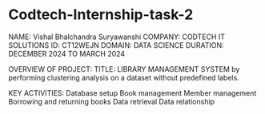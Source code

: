 # Codtech-Internship-task-2
NAME: Vishal Bhalchandra Suryawanshi
COMPANY: CODTECH IT SOLUTIONS
ID: CT12WEJN
DOMAIN: DATA SCIENCE
DURATION: DECEMBER 2024 TO MARCH 2024

OVERVIEW OF PROJECT:
TITLE: LIBRARY MANAGEMENT SYSTEM by performing clustering analysis on a dataset without predefined labels.

KEY ACTIVITIES: 
Database setup
Book management
Member management
Borrowing and returning books
Data retrieval
Data relationship
